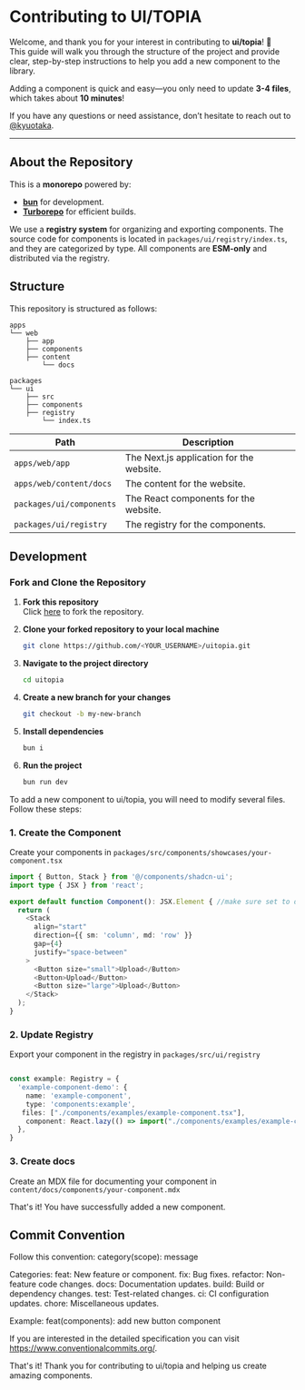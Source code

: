 # Contributing to UI/TOPIA

Welcome, and thank you for your interest in contributing to **ui/topia**! 🎉  
This guide will walk you through the structure of the project and provide clear, step-by-step instructions to help you add a new component to the library.

Adding a component is quick and easy—you only need to update **3-4 files**, which takes about **10 minutes**!

If you have any questions or need assistance, don’t hesitate to reach out to [@kyuotaka](https://twitter.com/kyuotaka).

---

## About the Repository

This is a **monorepo** powered by:  
- **[bun](https://bun.sh/)** for development.  
- **[Turborepo](https://turbo.build/repo)** for efficient builds.

We use a **registry system** for organizing and exporting components. The source code for components is located in `packages/ui/registry/index.ts`, and they are categorized by type. All components are **ESM-only** and distributed via the registry.


## Structure

This repository is structured as follows:

```
apps
└── web
    ├── app
    ├── components
    ├── content
        └── docs

packages
└── ui
    ├── src
    ├── components
    ├── registry
        └── index.ts

```


| Path                  | Description                              |
| --------------------- | ---------------------------------------- |
| `apps/web/app`        | The Next.js application for the website. |
| `apps/web/content/docs`    | The content for the website.             |
| `packages/ui/components` | The React components for the website.    |
| `packages/ui/registry`   | The registry for the components.         |

## Development

### Fork and Clone the Repository

1. **Fork this repository**  
   Click [here](https://github.com/cahyawibawa/ui-topia/fork) to fork the repository.

2. **Clone your forked repository to your local machine**

   ```bash
   git clone https://github.com/<YOUR_USERNAME>/uitopia.git
   ```

3. **Navigate to the project directory**

   ```bash
   cd uitopia
   ```

4. **Create a new branch for your changes**

   ```bash
   git checkout -b my-new-branch
   ```

5. **Install dependencies**

   ```bash
   bun i
   ```

6. **Run the project**
   ```bash
   bun run dev
   ```


To add a new component to ui/topia, you will need to modify several files. Follow these steps:


### 1. Create the Component

Create your components in `packages/src/components/showcases/your-component.tsx`

```typescript
import { Button, Stack } from '@/components/shadcn-ui';
import type { JSX } from 'react';

export default function Component(): JSX.Element { //make sure set to default
  return (
    <Stack
      align="start"
      direction={{ sm: 'column', md: 'row' }}
      gap={4}
      justify="space-between"
    >
      <Button size="small">Upload</Button>
      <Button>Upload</Button>
      <Button size="large">Upload</Button>
    </Stack>
  );
}
```

### 2. Update Registry

Export your component in the registry in `packages/src/ui/registry`

```typescript

const example: Registry = {
  'example-component-demo': {
    name: 'example-component',
    type: 'components:example',
   files: ["./components/examples/example-component.tsx"],
    component: React.lazy(() => import("./components/examples/example-component"))-
  },
}
```

### 3. Create docs

Create an MDX file for documenting your component in `content/docs/components/your-component.mdx`


That's it! You have successfully added a new component.

## Commit Convention

Follow this convention:
category(scope): message

Categories:
feat: New feature or component.
fix: Bug fixes.
refactor: Non-feature code changes.
docs: Documentation updates.
build: Build or dependency changes.
test: Test-related changes.
ci: CI configuration updates.
chore: Miscellaneous updates.

Example:
feat(components): add new button component

If you are interested in the detailed specification you can visit
https://www.conventionalcommits.org/.


That's it! 
Thank you for contributing to ui/topia and helping us create amazing components.

